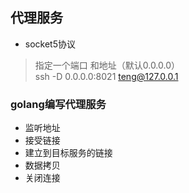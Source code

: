 ## 代理服务

- socket5协议

> 指定一个端口 和地址（默认0.0.0.0）<br>
ssh -D 0.0.0.0:8021 teng@127.0.0.1 <br>


### golang编写代理服务

- 监听地址
- 接受链接
- 建立到目标服务的链接
- 数据拷贝
- 关闭连接